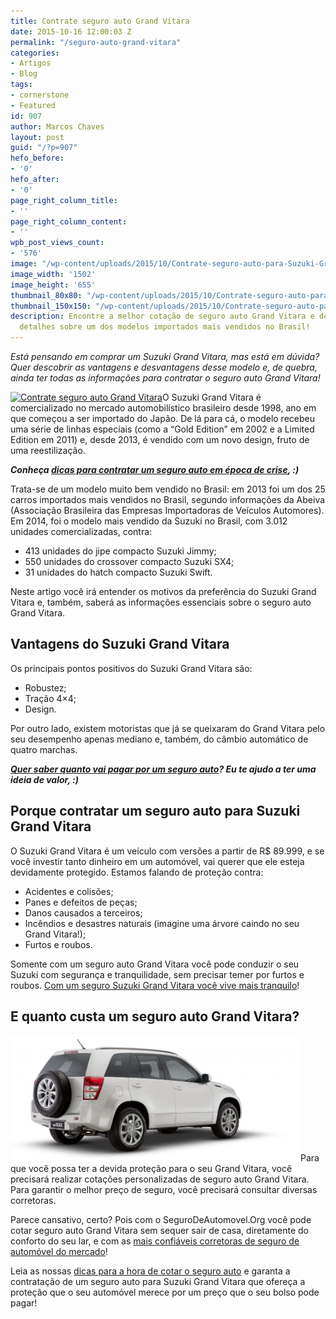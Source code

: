 ```yaml
---
title: Contrate seguro auto Grand Vitara
date: 2015-10-16 12:00:03 Z
permalink: "/seguro-auto-grand-vitara"
categories:
- Artigos
- Blog
tags:
- cornerstone
- Featured
id: 907
author: Marcos Chaves
layout: post
guid: "/?p=907"
hefo_before:
- '0'
hefo_after:
- '0'
page_right_column_title:
- ''
page_right_column_content:
- ''
wpb_post_views_count:
- '576'
image: "/wp-content/uploads/2015/10/Contrate-seguro-auto-para-Suzuki-Grand-Vitaras.jpg"
image_width: '1502'
image_height: '655'
thumbnail_80x80: "/wp-content/uploads/2015/10/Contrate-seguro-auto-para-Suzuki-Grand-Vitaras-80x80.jpg"
thumbnail_150x150: "/wp-content/uploads/2015/10/Contrate-seguro-auto-para-Suzuki-Grand-Vitaras-150x150.jpg"
description: Encontre a melhor cotação de seguro auto Grand Vitara e descubra mais
  detalhes sobre um dos modelos importados mais vendidos no Brasil!
---
```


_Está pensando em comprar um Suzuki Grand Vitara, mas está em dúvida? Quer descobrir as vantagens e desvantagens desse modelo e, de quebra, ainda ter todas as informações para contratar o seguro auto Grand Vitara!_

[<img class="alignleft wp-image-3120 size-full" title="Contrate seguro auto Grand Vitara" src="/wp-content/uploads/2015/10/Contrate-seguro-auto-para-Suzuki-Grand-Vitara.jpg" alt="Contrate seguro auto Grand Vitara" width="287" height="175" srcset="/wp-content/uploads/2015/10/Contrate-seguro-auto-para-Suzuki-Grand-Vitara.jpg 287w, /wp-content/uploads/2015/10/Contrate-seguro-auto-para-Suzuki-Grand-Vitara-250x152.jpg 250w, /wp-content/uploads/2015/10/Contrate-seguro-auto-para-Suzuki-Grand-Vitara-120x73.jpg 120w" sizes="(max-width: 287px) 100vw, 287px" />](/wp-content/uploads/2015/10/Contrate-seguro-auto-para-Suzuki-Grand-Vitara.jpg)O Suzuki Grand Vitara é comercializado no mercado automobilístico brasileiro desde 1998, ano em que começou a ser importado do Japão. De lá para cá, o modelo recebeu uma série de linhas especiais (como a “Gold Edition” em 2002 e a Limited Edition em 2011) e, desde 2013, é vendido com um novo design, fruto de uma reestilização.

_**Conheça <a href="/seguro-em-epocas-de-crise" target="_blank">dicas para contratar um seguro auto em época de crise</a>, :)**_

Trata-se de um modelo muito bem vendido no Brasil: em 2013 foi um dos 25 carros importados mais vendidos no Brasil, segundo informações da Abeiva (Associação Brasileira das Empresas Importadoras de Veículos Automores). Em 2014, foi o modelo mais vendido da Suzuki no Brasil, com 3.012 unidades comercializadas, contra:

  * 413 unidades do jipe compacto Suzuki Jimmy;
  * 550 unidades do crossover compacto Suzuki SX4;
  * 31 unidades do hatch compacto Suzuki Swift.

Neste artigo você irá entender os motivos da preferência do Suzuki Grand Vitara e, também, saberá as informações essenciais sobre o seguro auto Grand Vitara.

## Vantagens do Suzuki Grand Vitara

Os principais pontos positivos do Suzuki Grand Vitara são:

  * Robustez;
  * Tração 4&#215;4;
  * Design.

Por outro lado, existem motoristas que já se queixaram do Grand Vitara pelo seu desempenho apenas mediano e, também, do câmbio automático de quatro marchas.

_**<a href="/valor-do-seguro-auto" target="_blank">Quer saber quanto vai pagar por um seguro auto</a>? Eu te ajudo a ter uma ideia de valor, :)**_

## Porque contratar um seguro auto para Suzuki Grand Vitara

O Suzuki Grand Vitara é um veículo com versões a partir de R$ 89.999, e se você investir tanto dinheiro em um automóvel, vai querer que ele esteja devidamente protegido. Estamos falando de proteção contra:

  * Acidentes e colisões;
  * Panes e defeitos de peças;
  * Danos causados a terceiros;
  * Incêndios e desastres naturais (imagine uma árvore caindo no seu Grand Vitara!);
  * Furtos e roubos.

Somente com um seguro auto Grand Vitara você pode conduzir o seu Suzuki com segurança e tranquilidade, sem precisar temer por furtos e roubos. <a href="/com-um-seguro-auto-voce-vive-mais-tranquilo" target="_blank">Com um seguro Suzuki Grand Vitara você vive mais tranquilo</a>!

## E quanto custa um seguro auto Grand Vitara?

[<img class="alignleft wp-image-3122" title="Contrate seguro auto Grand Vitara" src="/wp-content/uploads/2015/10/Contrate-seguro-auto-para-Suzuki-Grand-Vitaras-1024x447.jpg" alt="Contrate seguro auto Grand Vitara" width="464" height="202" />](/wp-content/uploads/2015/10/Contrate-seguro-auto-para-Suzuki-Grand-Vitaras.jpg)Para que você possa ter a devida proteção para o seu Grand Vitara, você precisará realizar cotações personalizadas de seguro auto Grand Vitara. Para garantir o melhor preço de seguro, você precisará consultar diversas corretoras.

Parece cansativo, certo? Pois com o SeguroDeAutomovel.Org você pode cotar seguro auto Grand Vitara sem sequer sair de casa, diretamente do conforto do seu lar, e com as <a href="/as-corretoras-de-seguro-auto-mais-confiaveis" target="_blank">mais confiáveis corretoras de seguro de automóvel do mercado</a>!

Leia as nossas <a href="/dicas-seguro-auto" target="_blank">dicas para a hora de cotar o seguro auto</a> e garanta a contratação de um seguro auto para Suzuki Grand Vitara que ofereça a proteção que o seu automóvel merece por um preço que o seu bolso pode pagar!